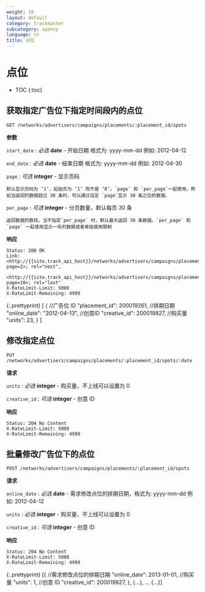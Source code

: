 ```yaml
---
weight: 10
layout: default
category: trackmaster
subcategory: agency
language: cn
title: 点位
---
```


# 点位

* TOC
{:toc}

## 获取指定广告位下指定时间段内的点位

    GET /networks/advertisers/campaigns/placements/:placement_id/spots

**参数**

`start_date`
: _必选_ **date** - 开始日期 格式为: yyyy-mm-dd 例如: 2012-04-12

`end_date`
: _必选_ **date** - 结束日期 格式为: yyyy-mm-dd 例如: 2012-04-30

`page`
: _可选_ **integer** - 显示页码

	默认显示页码为 ‘1’，起始页为 ‘1’ 而不是 ‘0’。`page` 和 `per_page`一起使用，例如当返回的数据超过 30 条时，可以通过设定 `page`显示 30 条之后的数据。

`per_page`
: _可选_ **integer** - 分页数量，默认每页 30 条

	返回数据的数目。当不指定`per_page` 时，默认最大返回 30 条数据。`per_page` 和 `page` 一起使用显示一系列数据或者单独使用限制

**响应**

    Status: 200 OK
    Link: <http://{{site.track_api_host}}/networks/advertisers/campaigns/placements/:placement_id/spots?page=2>; rel="next",
          <http://{{site.track_api_host}}/networks/advertisers/campaigns/placements/:placement_id/spots?page=10>; rel="last"
    X-RateLimit-Limit: 5000
    X-RateLimit-Remaining: 4999

{:.prettyprint}
    [
      {
        //广告位 ID
        "placement_id": 200019261,
        //排期日期
        "online_date": "2012-04-13",
        //创意ID
        "creative_id": 200019827,
        //购买量
        "units": 23,
      }
    ]

## 修改指定点位

    PUT /networks/advertisers/campaigns/placements/:placement_id/spots/:date

**请求**

`units`
: _必选_ **integer** - 购买量，不上线可以设置为 0

`creative_id`
: _可选_ **integer** - 创意 ID

**响应**

    Status: 204 No Content
    X-RateLimit-Limit: 5000
    X-RateLimit-Remaining: 4999

## 批量修改广告位下的点位

    POST /networks/advertisers/campaigns/placements/:placement_id/spots

**请求**

`online_date`
: _必选_ **date** - 需求修改点位的排期日期，格式为: yyyy-mm-dd 例如: 2012-04-12

`units`
: _必选_ **integer** - 购买量，不上线可以设置为 0

`creative_id`
: _可选_ **integer** - 创意 ID


**响应**

    Status: 204 No Content
    X-RateLimit-Limit: 5000
    X-RateLimit-Remaining: 4999

{:.prettyprint}
    [{
        //需求修改点位的排期日期
        "online_date": 2013-01-01,
        //购买量
        "units": 1,
        //创意 ID
        "creative_id": 200019827,
      },
     {...},
     ...
     {...}]
